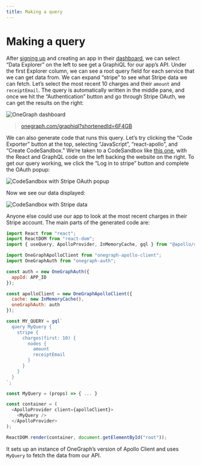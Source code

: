 ```yaml
---
title: Making a query
---
```


# Making a query

After [signing up](https://www.onegraph.com/) and creating an app in their [dashboard](https://www.onegraph.com/dashboard/), we can select “Data Explorer” on the left to see get a GraphiQL for our app’s API. Under the first Explorer column, we can see a root query field for each service that we can get data from. We can expand “stripe” to see what Stripe data we can fetch. Let’s select the most recent 10 charges and their `amount` and `receiptEmail`. The query is automatically written in the middle pane, and once we hit the “Authentication” button and go through Stripe OAuth, we can get the results on the right:

![OneGraph dashboard](../img/onegraph-dashboard.png)

> [onegraph.com/graphiql?shortenedId=6F4GB](https://www.onegraph.com/graphiql?shortenedId=6F4GB)

We can also generate code that runs this query. Let’s try clicking the “Code Exporter” button at the top, selecting “JavaScript”, “react-apollo”, and “Create CodeSandbox.” We’re taken to a CodeSandbox like [this one](https://codesandbox.io/s/onegraph-query-export-r7r7y), with the React and GraphQL code on the left backing the website on the right. To get our query working, we click the “Log in to stripe” button and complete the OAuth popup:

![CodeSandbox with Stripe OAuth popup](../img/onegraph-codesandbox-oauth.png)

Now we see our data displayed:

![CodeSandbox with Stripe data](../img/onegraph-codesandbox-data.png)

Anyone else could use our app to look at the most recent charges in their Stripe account. The main parts of the generated code are:

```js
import React from "react";
import ReactDOM from "react-dom";
import { useQuery, ApolloProvider, InMemoryCache, gql } from "@apollo/client";

import OneGraphApolloClient from "onegraph-apollo-client";
import OneGraphAuth from "onegraph-auth";

const auth = new OneGraphAuth({
  appId: APP_ID
});

const apolloClient = new OneGraphApolloClient({
  cache: new InMemoryCache(),
  oneGraphAuth: auth
});

const MY_QUERY = gql`
  query MyQuery {
    stripe {
      charges(first: 10) {
        nodes {
          amount
          receiptEmail
        }
      }
    }
  }
`;

const MyQuery = (props) => { ... }

const container = (
  <ApolloProvider client={apolloClient}>
    <MyQuery />
  </ApolloProvider>
);

ReactDOM.render(container, document.getElementById("root"));
```

It sets up an instance of OneGraph’s version of Apollo Client and uses `MyQuery` to fetch the data from our API.

